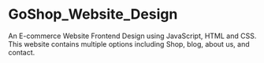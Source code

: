 # GoShop_Website_Design
An E-commerce Website Frontend Design using JavaScript, HTML and CSS. This website contains multiple options including Shop, blog, about us, and contact. 
